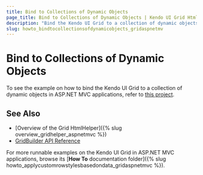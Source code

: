 ```yaml
---
title: Bind to Collections of Dynamic Objects
page_title: Bind to Collections of Dynamic Objects | Kendo UI Grid HtmlHelper
description: "Bind the Kendo UI Grid to a collection of dynamic objects in ASP.NET MVC applications."
slug: howto_bindtocollectionsofdynamicobjects_gridaspnetmv
---
```


# Bind to Collections of Dynamic Objects

To see the example on how to bind the Kendo UI Grid to a collection of dynamic objects in ASP.NET MVC applications, refer to [this project](https://github.com/telerik/ui-for-aspnet-mvc-examples/tree/master/grid/grid-bind-to-collection-dynamic).

## See Also

* [Overview of the Grid HtmlHelper]({% slug overview_gridhelper_aspnetmvc %})
* [GridBuilder API Reference](/api/Kendo.Mvc.UI.Fluent/AutoCompleteBuilder)

For more runnable examples on the Kendo UI Grid in ASP.NET MVC applications, browse its [**How To** documentation folder]({% slug howto_applycustomrowstylesbasedondata_gridaspnetmvc %}).
